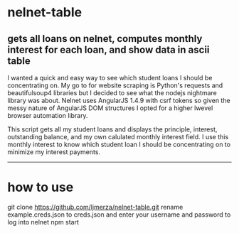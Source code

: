 # nelnet-table

gets all loans on nelnet, computes monthly interest for each loan, and show data in ascii table
---
I wanted a quick and easy way to see which student loans I should be concentrating on. My go to for website scraping is Python's requests and beautifulsoup4 libraries but I decided to see what the nodejs nightmare library was about. Nelnet uses AngularJS 1.4.9 with csrf tokens so given the messy nature of AngularJS DOM structures I opted for a higher lwevel browser automation library. 

This script gets all my student loans and displays the principle, interest, outstanding balance, and my own calulated monthly interest field. I use this monthly interest to know which student loan I should be concentrating on to minimize my interest payments.

---
# how to use
git clone https://github.com/ljmerza/nelnet-table.git
rename example.creds.json to creds.json and enter your username and password to log into nelnet
npm start 

